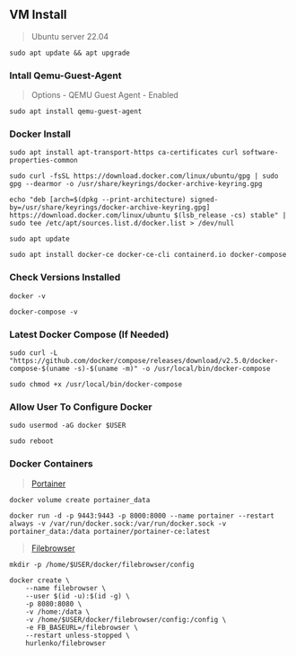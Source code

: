 ## VM Install
> Ubuntu server 22.04
```
sudo apt update && apt upgrade
```

### Intall Qemu-Guest-Agent
> Options - QEMU Guest Agent - Enabled
```
sudo apt install qemu-guest-agent
```

### Docker Install
```
sudo apt install apt-transport-https ca-certificates curl software-properties-common

sudo curl -fsSL https://download.docker.com/linux/ubuntu/gpg | sudo gpg --dearmor -o /usr/share/keyrings/docker-archive-keyring.gpg

echo "deb [arch=$(dpkg --print-architecture) signed-by=/usr/share/keyrings/docker-archive-keyring.gpg] https://download.docker.com/linux/ubuntu $(lsb_release -cs) stable" | sudo tee /etc/apt/sources.list.d/docker.list > /dev/null

sudo apt update

sudo apt install docker-ce docker-ce-cli containerd.io docker-compose
```

### Check Versions Installed
```
docker -v

docker-compose -v
```

### Latest Docker Compose (If Needed)
```
sudo curl -L "https://github.com/docker/compose/releases/download/v2.5.0/docker-compose-$(uname -s)-$(uname -m)" -o /usr/local/bin/docker-compose

sudo chmod +x /usr/local/bin/docker-compose
```

### Allow User To Configure Docker
```
sudo usermod -aG docker $USER

sudo reboot
```

### Docker Containers

> [Portainer](https://hub.docker.com/r/portainer/portainer-ce)
```
docker volume create portainer_data

docker run -d -p 9443:9443 -p 8000:8000 --name portainer --restart always -v /var/run/docker.sock:/var/run/docker.sock -v portainer_data:/data portainer/portainer-ce:latest
```
> [Filebrowser](https://hub.docker.com/r/hurlenko/filebrowser)

```
mkdir -p /home/$USER/docker/filebrowser/config
```
```
docker create \
	--name filebrowser \
	--user $(id -u):$(id -g) \
	-p 8080:8080 \
	-v /home:/data \
	-v /home/$USER/docker/filebrowser/config:/config \
	-e FB_BASEURL=/filebrowser \
	--restart unless-stopped \
	hurlenko/filebrowser
```
